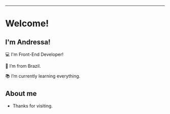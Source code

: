 
----------------------------------------------------------------------------

# Welcome!

 

## I'm Andressa!

 

:computer: I'm Front-End Developer!

:house_with_garden: I’m from Brazil.

:books: I’m currently learning everything.


## About me



- Thanks for visiting.

